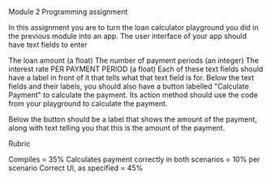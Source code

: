 Module 2 Programming assignment

In this assignment you are to turn the loan calculator playground you did in the previous module into an app. The user interface of your app should have text fields to enter

The loan amount (a float)
The number of payment periods (an integer)
The interest rate PER PAYMENT PERIOD (a float) 
Each of these text fields should have a label in front of it that tells what that text field is for. Below the text fields and their labels, you should also have a button labelled "Calculate Payment" to calculate the payment. Its action method should use the code from your playground to calculate the payment. 

Below the button should be a label that shows the amount of the payment, along with text telling you that this is the amount of the payment. 

Rubric

Compiles = 35%
Calculates payment correctly in both scenarios  = 10% per scenario 
Correct UI, as specified = 45% 
